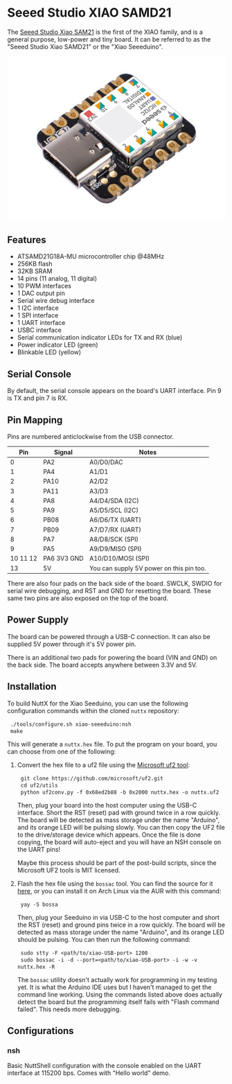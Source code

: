 # Seeed Studio XIAO SAMD21

The [Seeed Studio Xiao
SAM21](https://wiki.seeedstudio.com/Seeeduino-XIAO/) is the first of the
XIAO family, and is a general purpose, low-power and tiny board. It can
be referred to as the "Seeed Studio Xiao SAMD21" or the "Xiao
Seeeduino".

![](seeed-xiao-samd21.jpg)

## Features

  - ATSAMD21G18A-MU microcontroller chip @48MHz
  - 256KB flash
  - 32KB SRAM
  - 14 pins (11 analog, 11 digital)
  - 10 PWM interfaces
  - 1 DAC output pin
  - Serial wire debug interface
  - 1 I2C interface
  - 1 SPI interface
  - 1 UART interface
  - USBC interface
  - Serial communication indicator LEDs for TX and RX (blue)
  - Power indicator LED (green)
  - Blinkable LED (yellow)

## Serial Console

By default, the serial console appears on the board's UART interface.
Pin 9 is TX and pin 7 is RX.

## Pin Mapping

Pins are numbered anticlockwise from the USB connector.

| Pin      | Signal      | Notes                                    |
| -------- | ----------- | ---------------------------------------- |
| 0        | PA2         | A0/D0/DAC                                |
| 1        | PA4         | A1/D1                                    |
| 2        | PA10        | A2/D2                                    |
| 3        | PA11        | A3/D3                                    |
| 4        | PA8         | A4/D4/SDA (I2C)                          |
| 5        | PA9         | A5/D5/SCL (I2C)                          |
| 6        | PB08        | A6/D6/TX (UART)                          |
| 7        | PB09        | A7/D7/RX (UART)                          |
| 8        | PA7         | A8/D8/SCK (SPI)                          |
| 9        | PA5         | A9/D9/MISO (SPI)                         |
| 10 11 12 | PA6 3V3 GND | A10/D10/MOSI (SPI)                       |
| 13       | 5V          | You can supply 5V power on this pin too. |

There are also four pads on the back side of the board. SWCLK, SWDIO for
serial wire debugging, and RST and GND for resetting the board. These
same two pins are also exposed on the top of the board.

## Power Supply

The board can be powered through a USB-C connection. It can also be
supplied 5V power through it's 5V power pin.

There is an additional two pads for powering the board (VIN and GND) on
the back side. The board accepts anywhere between 3.3V and 5V.

## Installation

To build NuttX for the Xiao Seeduino, you can use the following
configuration commands within the cloned `nuttx` repository:

``` console
 ./tools/configure.sh xiao-seeeduino:nsh
 make
```

This will generate a `nuttx.hex` file. To put the program on your board,
you can choose from one of the following:

1.  Convert the hex file to a uf2 file using the [Microsoft uf2
    tool](https://github.com/microsoft/uf2/):
    
    ``` console
     git clone https://github.com/microsoft/uf2.git
     cd uf2/utils
     python uf2conv.py -f 0x68ed2b88 -b 0x2000 nuttx.hex -o nuttx.uf2
    ```
    
    Then, plug your board into the host computer using the USB-C
    interface. Short the RST (reset) pad with ground twice in a row
    quickly. The board will be detected as mass storage under the name
    "Arduino", and its orange LED will be pulsing slowly. You can then
    copy the UF2 file to the drive/storage device which appears. Once
    the file is done copying, the board will auto-eject and you will
    have an NSH console on the UART pins\!
    
    <div class="todo">
    
    Maybe this process should be part of the post-build scripts, since
    the Microsoft UF2 tools is MIT licensed.
    
    </div>

2.  Flash the hex file using the `bossac` tool. You can find the source
    for it [here](https://github.com/shumatech/BOSSA/), or you can
    install it on Arch Linux via the AUR with this command:
    
    ``` console
     yay -S bossa
    ```
    
    Then, plug your Seeduino in via USB-C to the host computer and short
    the RST (reset) and ground pins twice in a row quickly. The board
    will be detected as mass storage under the name "Arduino", and its
    orange LED should be pulsing. You can then run the following
    command:
    
    ``` console
     sudo stty -F <path/to/xiao-USB-port> 1200
     sudo bossac -i -d --port=<path/to/xiao-USB-port> -i -w -v nuttx.hex -R
    ```
    
    <div class="todo">
    
    The `bossac` utility doesn't actually work for programming in my
    testing yet. It is what the Arduino IDE uses but I haven't managed
    to get the command line working. Using the commands listed above
    does actually detect the board but the programming itself fails with
    "Flash command failed". This needs more debugging.
    
    </div>

## Configurations

### nsh

Basic NuttShell configuration with the console enabled on the UART
interface at 115200 bps. Comes with "Hello world" demo.

